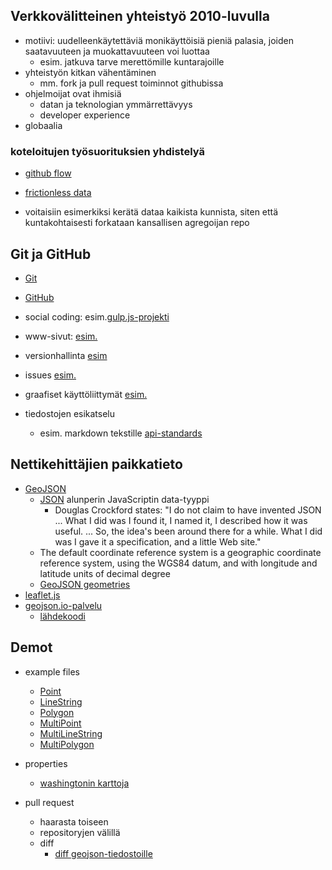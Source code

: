 ## Verkkovälitteinen yhteistyö 2010-luvulla
- motiivi: uudelleenkäytettäviä monikäyttöisiä pieniä palasia, joiden saatavuuteen ja muokattavuuteen voi luottaa
	- esim. jatkuva tarve merettömille kuntarajoille
- yhteistyön kitkan vähentäminen
	- mm. fork ja pull request toiminnot githubissa
- ohjelmoijat ovat ihmisiä
	- datan ja teknologian ymmärrettävyys
	- developer experience
- globaalia

### koteloitujen työsuorituksien yhdistelyä
	
- [github flow](http://theodi.github.io/presentations/2013-09-okcon-open-data-flow.html#/github-flow)
- [frictionless data](http://data.okfn.org/)

- voitaisiin esimerkiksi kerätä dataa kaikista kunnista, siten että kuntakohtaisesti forkataan kansallisen agregoijan repo

## Git ja GitHub

- [Git](http://en.wikipedia.org/wiki/Git_(software) )
- [GitHub](http://en.wikipedia.org/wiki/Github)

- social coding: esim.[gulp.js-projekti](http://gulpjs.com/)
- www-sivut: [esim.](https://github.com/gulpjs/gulpjs.github.io)
- versionhallinta [esim](https://github.com/gulpjs/gulp/commits/master)
- issues [esim.](https://github.com/gulpjs/gulp/issues?state=open)
- graafiset käyttöliittymät [esim.](http://mac.github.com/)
- tiedostojen esikatselu
	- esim. markdown tekstille [api-standards](https://github.com/WhiteHouse/api-standards)

## Nettikehittäjien paikkatieto

- [GeoJSON](http://geojson.org/)
	- [JSON](http://en.wikipedia.org/wiki/Json) alunperin JavaScriptin data-tyyppi
		- Douglas Crockford states: "I do not claim to have invented JSON ... What I did was I found it, I named it, I described how it was useful. ... So, the idea's been around there for a while. What I did was I gave it a specification, and a little Web site."
	- The default coordinate reference system is a geographic coordinate reference system, using the WGS84 datum, and with longitude and latitude units of decimal degree
	- [GeoJSON geometries](http://en.wikipedia.org/wiki/GeoJSON#Geometries)
- [leaflet.js](http://leafletjs.com/)
- [geojson.io-palvelu](http://geojson.io/)
	- [lähdekoodi](https://github.com/mapbox/geojson.io)

## Demot

- example files
	- [Point](shapes/point.geojson)
	- [LineString](shapes/linestring.geojson)
	- [Polygon](shapes/polygon.geojson)
	- [MultiPoint](shapes/multipoint.geojson)
	- [MultiLineString](shapes/multilinestring.geojson)
	- [MultiPolygon](shapes/multipolygon.geojson)
- properties
	- [washingtonin karttoja](https://github.com/benbalter/dc-maps)

- pull request 
	- haarasta toiseen
	- repositoryjen välillä
	- diff
		- [diff geojson-tiedostoille](https://github.com/blog/1772-diffable-more-customizable-maps)

